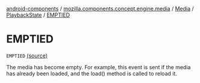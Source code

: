 [android-components](../../../index.md) / [mozilla.components.concept.engine.media](../../index.md) / [Media](../index.md) / [PlaybackState](index.md) / [EMPTIED](./-e-m-p-t-i-e-d.md)

# EMPTIED

`EMPTIED` [(source)](https://github.com/mozilla-mobile/android-components/blob/master/components/concept/engine/src/main/java/mozilla/components/concept/engine/media/Media.kt#L135)

The media has become empty. For example, this event is sent if the media has already been loaded, and the
load() method is called to reload it.


